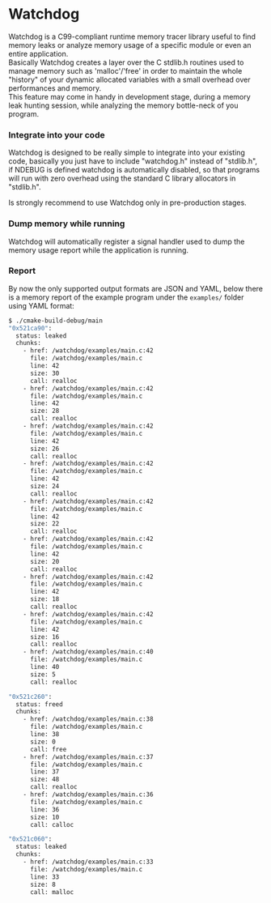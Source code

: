 Watchdog
=========

Watchdog is a C99-compliant runtime memory tracer library useful to find memory leaks or analyze memory usage of a 
specific module or even an entire application.  
Basically Watchdog creates a layer over the C stdlib.h routines used to manage memory such as 'malloc'/'free' in order 
to maintain the whole "history" of your dynamic allocated variables with a small overhead over performances and memory.  
This feature may come in handy in development stage, during a memory leak hunting session, while analyzing the memory 
bottle-neck of you program.

### Integrate into your code

Watchdog is designed to be really simple to integrate into your existing code, basically you just have to include 
"watchdog.h" instead of "stdlib.h", if NDEBUG is defined watchdog is automatically disabled, so that programs will run 
with zero overhead using the standard C library allocators in "stdlib.h". 

Is strongly recommend to use Watchdog only in pre-production stages.

### Dump memory while running

Watchdog will automatically register a signal handler used to dump the memory usage report while the application is running.  

### Report 

By now the only supported output formats are JSON and YAML,
below there is a memory report of the example program under the `examples/` folder using YAML format:

```bash
$ ./cmake-build-debug/main
"0x521ca90":
  status: leaked
  chunks:
    - href: /watchdog/examples/main.c:42
      file: /watchdog/examples/main.c
      line: 42
      size: 30
      call: realloc
    - href: /watchdog/examples/main.c:42
      file: /watchdog/examples/main.c
      line: 42
      size: 28
      call: realloc
    - href: /watchdog/examples/main.c:42
      file: /watchdog/examples/main.c
      line: 42
      size: 26
      call: realloc
    - href: /watchdog/examples/main.c:42
      file: /watchdog/examples/main.c
      line: 42
      size: 24
      call: realloc
    - href: /watchdog/examples/main.c:42
      file: /watchdog/examples/main.c
      line: 42
      size: 22
      call: realloc
    - href: /watchdog/examples/main.c:42
      file: /watchdog/examples/main.c
      line: 42
      size: 20
      call: realloc
    - href: /watchdog/examples/main.c:42
      file: /watchdog/examples/main.c
      line: 42
      size: 18
      call: realloc
    - href: /watchdog/examples/main.c:42
      file: /watchdog/examples/main.c
      line: 42
      size: 16
      call: realloc
    - href: /watchdog/examples/main.c:40
      file: /watchdog/examples/main.c
      line: 40
      size: 5
      call: realloc

"0x521c260":
  status: freed
  chunks:
    - href: /watchdog/examples/main.c:38
      file: /watchdog/examples/main.c
      line: 38
      size: 0
      call: free
    - href: /watchdog/examples/main.c:37
      file: /watchdog/examples/main.c
      line: 37
      size: 48
      call: realloc
    - href: /watchdog/examples/main.c:36
      file: /watchdog/examples/main.c
      line: 36
      size: 10
      call: calloc

"0x521c060":
  status: leaked
  chunks:
    - href: /watchdog/examples/main.c:33
      file: /watchdog/examples/main.c
      line: 33
      size: 8
      call: malloc
```
